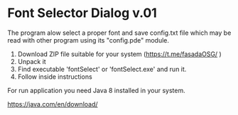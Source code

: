 # Font Selector Dialog v.01

The program alow select a proper font and save config.txt file
which may be read with other program using its "config.pde" module.


1) Download ZIP file suitable for your system (https://t.me/fasadaOSG/ )
2) Unpack it
3) Find executable 'fontSelect' or 'fontSelect.exe' and run it.
4) Follow inside instructions

For run application you need Java 8 installed in your system.

https://java.com/en/download/



